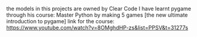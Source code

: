 the models in this projects are owned by Clear Code
I have learnt pygame through his course:
Master Python by making 5 games [the new ultimate introduction to pygame]
link for the course: https://www.youtube.com/watch?v=8OMghdHP-zs&list=PPSV&t=31277s
